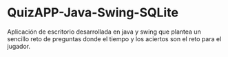 # QuizAPP-Java-Swing-SQLite
Aplicación de escritorio desarrollada en java y swing que plantea un sencillo reto de preguntas donde el tiempo y los aciertos son el reto para el jugador.
